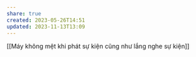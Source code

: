 ```yaml
---
share: true
created: 2023-05-26T14:51
updated: 2023-11-13T13:09
---
```

[[Máy không mệt khi phát sự kiện cũng như lắng nghe sự kiện]]
